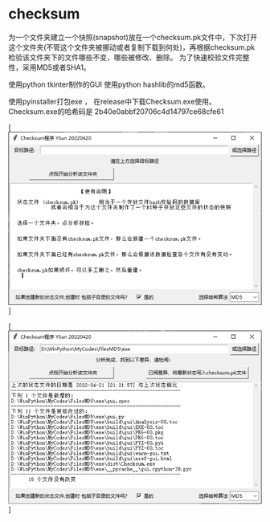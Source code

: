 # checksum
为一个文件夹建立一个快照(snapshot)放在一个checksum.pk文件中，下次打开这个文件夹(不管这个文件夹被挪动或者复制下载到何处)，再根据checksum.pk检验该文件夹下的文件哪些不变，哪些被修改、删除。 为了快速校验文件完整性，采用MD5或者SHA1。 

使用python tkinter制作的GUI   使用python hashlib的md5函数。 

使用pyinstaller打包exe ， 在release中下载Checksum.exe使用。  Checksum.exe的哈希码是 2b40e0abbf20706c4d14797ce68cfe61

[![截图](https://github.com/kongmadai/checksum/blob/main/screenshot1.png)]


[![截图](https://github.com/kongmadai/checksum/blob/main/screenshot2.png)]
